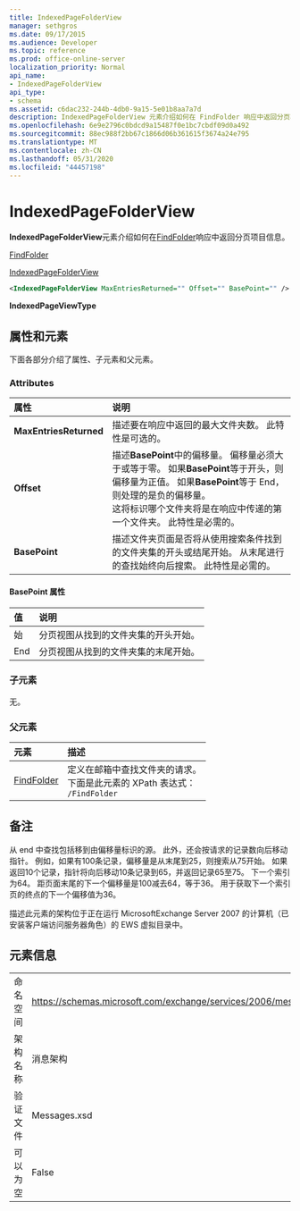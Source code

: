 ```yaml
---
title: IndexedPageFolderView
manager: sethgros
ms.date: 09/17/2015
ms.audience: Developer
ms.topic: reference
ms.prod: office-online-server
localization_priority: Normal
api_name:
- IndexedPageFolderView
api_type:
- schema
ms.assetid: c6dac232-244b-4db0-9a15-5e01b8aa7a7d
description: IndexedPageFolderView 元素介绍如何在 FindFolder 响应中返回分页项目信息。
ms.openlocfilehash: 6e9e2796c0bdcd9a15487f0e1bc7cbdf09d0a492
ms.sourcegitcommit: 88ec988f2bb67c1866d06b361615f3674a24e795
ms.translationtype: MT
ms.contentlocale: zh-CN
ms.lasthandoff: 05/31/2020
ms.locfileid: "44457198"
---
```

# <a name="indexedpagefolderview"></a>IndexedPageFolderView

**IndexedPageFolderView**元素介绍如何在[FindFolder](findfolder.md)响应中返回分页项目信息。 
  
[FindFolder](findfolder.md)
  
[IndexedPageFolderView](indexedpagefolderview.md)
  
```xml
<IndexedPageFolderView MaxEntriesReturned="" Offset="" BasePoint="" />
```

 **IndexedPageViewType**
## <a name="attributes-and-elements"></a>属性和元素

下面各部分介绍了属性、子元素和父元素。
  
### <a name="attributes"></a>Attributes

|**属性**|**说明**|
|:-----|:-----|
|**MaxEntriesReturned** <br/> |描述要在响应中返回的最大文件夹数。 此特性是可选的。  <br/> |
|**Offset** <br/> |描述**BasePoint**中的偏移量。 偏移量必须大于或等于零。 如果**BasePoint**等于开头，则偏移量为正值。 如果**BasePoint**等于 End，则处理的是负的偏移量。  <br/> 这将标识哪个文件夹将是在响应中传递的第一个文件夹。 此特性是必需的。  <br/> |
|**BasePoint** <br/> |描述文件夹页面是否将从使用搜索条件找到的文件夹集的开头或结尾开始。 从末尾进行的查找始终向后搜索。 此特性是必需的。  <br/> |
   
#### <a name="basepoint-attribute"></a>BasePoint 属性

|**值**|**说明**|
|:-----|:-----|
|始  <br/> |分页视图从找到的文件夹集的开头开始。  <br/> |
|End  <br/> |分页视图从找到的文件夹集的末尾开始。  <br/> |
   
### <a name="child-elements"></a>子元素

无。
  
### <a name="parent-elements"></a>父元素

|**元素**|**描述**|
|:-----|:-----|
|[FindFolder](findfolder.md) <br/> |定义在邮箱中查找文件夹的请求。  <br/> 下面是此元素的 XPath 表达式：   <br/>  `/FindFolder` <br/> |
   
## <a name="remarks"></a>备注

从 end 中查找包括移到由偏移量标识的源。 此外，还会按请求的记录数向后移动指针。 例如，如果有100条记录，偏移量是从末尾到25，则搜索从75开始。 如果返回10个记录，指针将向后移动10条记录到65，并返回记录65至75。 下一个索引为64。 距页面末尾的下一个偏移量是100减去64，等于36。 用于获取下一个索引页的终点的下一个偏移值为36。
  
描述此元素的架构位于正在运行 MicrosoftExchange Server 2007 的计算机（已安装客户端访问服务器角色）的 EWS 虚拟目录中。
  
## <a name="element-information"></a>元素信息

|||
|:-----|:-----|
|命名空间  <br/> |https://schemas.microsoft.com/exchange/services/2006/messages  <br/> |
|架构名称  <br/> |消息架构  <br/> |
|验证文件  <br/> |Messages.xsd  <br/> |
|可以为空  <br/> |False  <br/> |
   

